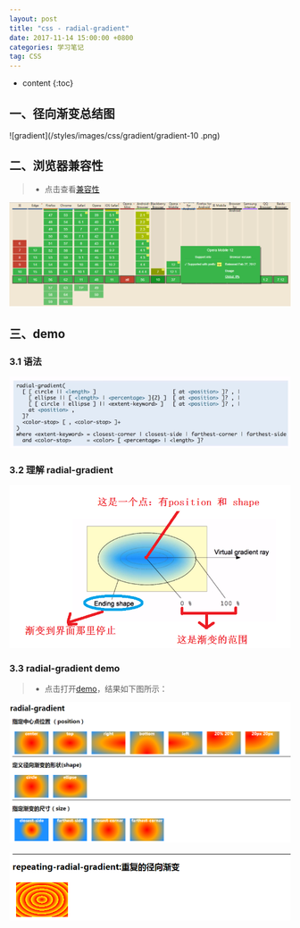 ```yaml
---
layout: post
title: "css - radial-gradient"
date: 2017-11-14 15:00:00 +0800 
categories: 学习笔记
tag: CSS
---
```

* content
{:toc}


<!-- more -->

## 一、径向渐变总结图

![gradient](/styles/images/css/gradient/gradient-10     .png)

## 二、浏览器兼容性

> * 点击查看[兼容性](https://caniuse.com/#search=linear-gradient)

![gradient](/styles/images/css/gradient/gradient-04.png)

## 三、demo

### 3.1 语法

![gradient](/styles/images/css/gradient/gradient-14.png)

### 3.2 理解 radial-gradient

![gradient](/styles/images/css/gradient/gradient-13.png)

### 3.3 radial-gradient demo

> * 点击打开[demo](/effects/demo/css/gradient/demo2/index.html)，结果如下图所示：

![gradient](/styles/images/css/gradient/gradient-11.png)

![gradient](/styles/images/css/gradient/gradient-12.png)

